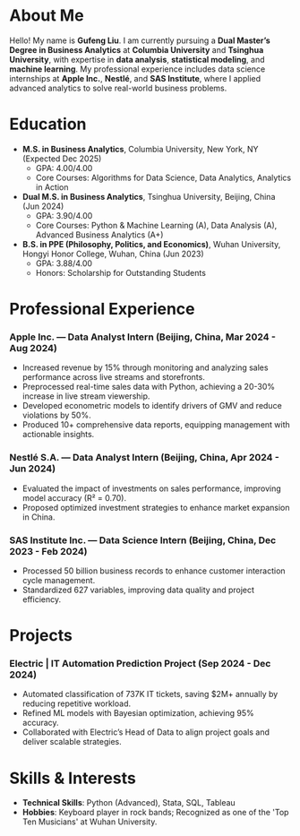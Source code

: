 <span class='anchor' id='about-me'></span>

# About Me
Hello! My name is **Gufeng Liu**. I am currently pursuing a **Dual Master’s Degree in Business Analytics** at **Columbia University** and **Tsinghua University**, with expertise in **data analysis**, **statistical modeling**, and **machine learning**. My professional experience includes data science internships at **Apple Inc.**, **Nestlé**, and **SAS Institute**, where I applied advanced analytics to solve real-world business problems.

<span class='anchor' id='education'></span>

# Education
- **M.S. in Business Analytics**, Columbia University, New York, NY (Expected Dec 2025)
  - GPA: 4.00/4.00
  - Core Courses: Algorithms for Data Science, Data Analytics, Analytics in Action
- **Dual M.S. in Business Analytics**, Tsinghua University, Beijing, China (Jun 2024)
  - GPA: 3.90/4.00
  - Core Courses: Python & Machine Learning (A), Data Analysis (A), Advanced Business Analytics (A+)
- **B.S. in PPE (Philosophy, Politics, and Economics)**, Wuhan University, Hongyi Honor College, Wuhan, China (Jun 2023)
  - GPA: 3.88/4.00
  - Honors: Scholarship for Outstanding Students

<span class='anchor' id='experience'></span>

# Professional Experience
### **Apple Inc.** — Data Analyst Intern (Beijing, China, Mar 2024 - Aug 2024)
- Increased revenue by 15% through monitoring and analyzing sales performance across live streams and storefronts.
- Preprocessed real-time sales data with Python, achieving a 20-30% increase in live stream viewership.
- Developed econometric models to identify drivers of GMV and reduce violations by 50%.
- Produced 10+ comprehensive data reports, equipping management with actionable insights.

### **Nestlé S.A.** — Data Analyst Intern (Beijing, China, Apr 2024 - Jun 2024)
- Evaluated the impact of investments on sales performance, improving model accuracy (R² = 0.70).
- Proposed optimized investment strategies to enhance market expansion in China.

### **SAS Institute Inc.** — Data Science Intern (Beijing, China, Dec 2023 - Feb 2024)
- Processed 50 billion business records to enhance customer interaction cycle management.
- Standardized 627 variables, improving data quality and project efficiency.

<span class='anchor' id='projects'></span>

# Projects
### **Electric | IT Automation Prediction Project** (Sep 2024 - Dec 2024)
- Automated classification of 737K IT tickets, saving $2M+ annually by reducing repetitive workload.
- Refined ML models with Bayesian optimization, achieving 95% accuracy.
- Collaborated with Electric’s Head of Data to align project goals and deliver scalable strategies.

<span class='anchor' id='skills-and-interests'></span>

# Skills & Interests
- **Technical Skills**: Python (Advanced), Stata, SQL, Tableau
- **Hobbies**: Keyboard player in rock bands; Recognized as one of the 'Top Ten Musicians' at Wuhan University.
